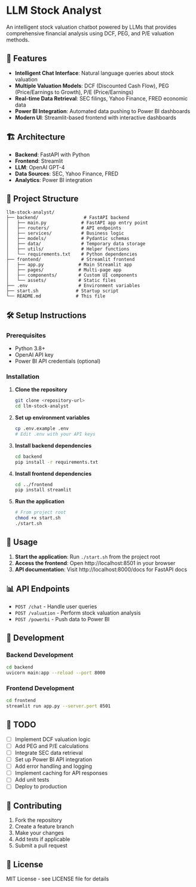 # LLM Stock Analyst

An intelligent stock valuation chatbot powered by LLMs that provides comprehensive financial analysis using DCF, PEG, and P/E valuation methods.

## 🚀 Features

- **Intelligent Chat Interface**: Natural language queries about stock valuation
- **Multiple Valuation Models**: DCF (Discounted Cash Flow), PEG (Price/Earnings to Growth), P/E (Price/Earnings)
- **Real-time Data Retrieval**: SEC filings, Yahoo Finance, FRED economic data
- **Power BI Integration**: Automated data pushing to Power BI dashboards
- **Modern UI**: Streamlit-based frontend with interactive dashboards

## 🏗️ Architecture

- **Backend**: FastAPI with Python
- **Frontend**: Streamlit
- **LLM**: OpenAI GPT-4
- **Data Sources**: SEC, Yahoo Finance, FRED
- **Analytics**: Power BI integration

## 📁 Project Structure

```
llm-stock-analyst/
├── backend/                 # FastAPI backend
│   ├── main.py             # FastAPI app entry point
│   ├── routers/            # API endpoints
│   ├── services/           # Business logic
│   ├── models/             # Pydantic schemas
│   ├── data/               # Temporary data storage
│   ├── utils/              # Helper functions
│   └── requirements.txt    # Python dependencies
├── frontend/               # Streamlit frontend
│   ├── app.py             # Main Streamlit app
│   ├── pages/             # Multi-page app
│   ├── components/        # Custom UI components
│   └── assets/            # Static files
├── .env                   # Environment variables
├── start.sh              # Startup script
└── README.md             # This file
```

## 🛠️ Setup Instructions

### Prerequisites
- Python 3.8+
- OpenAI API key
- Power BI API credentials (optional)

### Installation

1. **Clone the repository**
   ```bash
   git clone <repository-url>
   cd llm-stock-analyst
   ```

2. **Set up environment variables**
   ```bash
   cp .env.example .env
   # Edit .env with your API keys
   ```

3. **Install backend dependencies**
   ```bash
   cd backend
   pip install -r requirements.txt
   ```

4. **Install frontend dependencies**
   ```bash
   cd ../frontend
   pip install streamlit
   ```

5. **Run the application**
   ```bash
   # From project root
   chmod +x start.sh
   ./start.sh
   ```

## 🚀 Usage

1. **Start the application**: Run `./start.sh` from the project root
2. **Access the frontend**: Open http://localhost:8501 in your browser
3. **API documentation**: Visit http://localhost:8000/docs for FastAPI docs

## 📊 API Endpoints

- `POST /chat` - Handle user queries
- `POST /valuation` - Perform stock valuation analysis
- `POST /powerbi` - Push data to Power BI

## 🔧 Development

### Backend Development
```bash
cd backend
uvicorn main:app --reload --port 8000
```

### Frontend Development
```bash
cd frontend
streamlit run app.py --server.port 8501
```

## 📝 TODO

- [ ] Implement DCF valuation logic
- [ ] Add PEG and P/E calculations
- [ ] Integrate SEC data retrieval
- [ ] Set up Power BI API integration
- [ ] Add error handling and logging
- [ ] Implement caching for API responses
- [ ] Add unit tests
- [ ] Deploy to production

## 🤝 Contributing

1. Fork the repository
2. Create a feature branch
3. Make your changes
4. Add tests if applicable
5. Submit a pull request

## 📄 License

MIT License - see LICENSE file for details
